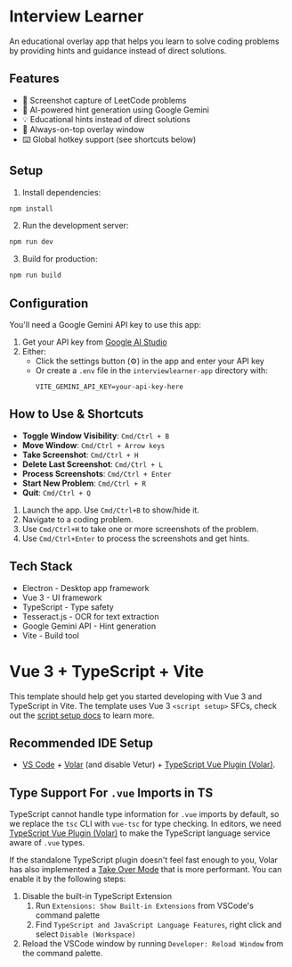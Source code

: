 # Interview Learner

An educational overlay app that helps you learn to solve coding problems by providing hints and guidance instead of direct solutions.

## Features

- 📸 Screenshot capture of LeetCode problems
- 🤖 AI-powered hint generation using Google Gemini
- 💡 Educational hints instead of direct solutions
- 🎯 Always-on-top overlay window
- ⌨️ Global hotkey support (see shortcuts below)

## Setup

1. Install dependencies:
```bash
npm install
```

2. Run the development server:
```bash
npm run dev
```

3. Build for production:
```bash
npm run build
```

## Configuration

You'll need a Google Gemini API key to use this app:

1. Get your API key from [Google AI Studio](https://makersuite.google.com/app/apikey)
2. Either:
   - Click the settings button (⚙️) in the app and enter your API key
   - Or create a `.env` file in the `interviewlearner-app` directory with:
     ```
     VITE_GEMINI_API_KEY=your-api-key-here
     ```

## How to Use & Shortcuts

- **Toggle Window Visibility**: `Cmd/Ctrl + B`
- **Move Window**: `Cmd/Ctrl + Arrow keys`
- **Take Screenshot**: `Cmd/Ctrl + H`
- **Delete Last Screenshot**: `Cmd/Ctrl + L`
- **Process Screenshots**: `Cmd/Ctrl + Enter`
- **Start New Problem**: `Cmd/Ctrl + R`
- **Quit**: `Cmd/Ctrl + Q`

1. Launch the app. Use `Cmd/Ctrl+B` to show/hide it.
2. Navigate to a coding problem.
3. Use `Cmd/Ctrl+H` to take one or more screenshots of the problem.
4. Use `Cmd/Ctrl+Enter` to process the screenshots and get hints.

## Tech Stack

- Electron - Desktop app framework
- Vue 3 - UI framework
- TypeScript - Type safety
- Tesseract.js - OCR for text extraction
- Google Gemini API - Hint generation
- Vite - Build tool

# Vue 3 + TypeScript + Vite

This template should help get you started developing with Vue 3 and TypeScript in Vite. The template uses Vue 3 `<script setup>` SFCs, check out the [script setup docs](https://v3.vuejs.org/api/sfc-script-setup.html#sfc-script-setup) to learn more.

## Recommended IDE Setup

- [VS Code](https://code.visualstudio.com/) + [Volar](https://marketplace.visualstudio.com/items?itemName=Vue.volar) (and disable Vetur) + [TypeScript Vue Plugin (Volar)](https://marketplace.visualstudio.com/items?itemName=Vue.vscode-typescript-vue-plugin).

## Type Support For `.vue` Imports in TS

TypeScript cannot handle type information for `.vue` imports by default, so we replace the `tsc` CLI with `vue-tsc` for type checking. In editors, we need [TypeScript Vue Plugin (Volar)](https://marketplace.visualstudio.com/items?itemName=Vue.vscode-typescript-vue-plugin) to make the TypeScript language service aware of `.vue` types.

If the standalone TypeScript plugin doesn't feel fast enough to you, Volar has also implemented a [Take Over Mode](https://github.com/johnsoncodehk/volar/discussions/471#discussioncomment-1361669) that is more performant. You can enable it by the following steps:

1. Disable the built-in TypeScript Extension
   1. Run `Extensions: Show Built-in Extensions` from VSCode's command palette
   2. Find `TypeScript and JavaScript Language Features`, right click and select `Disable (Workspace)`
2. Reload the VSCode window by running `Developer: Reload Window` from the command palette.
